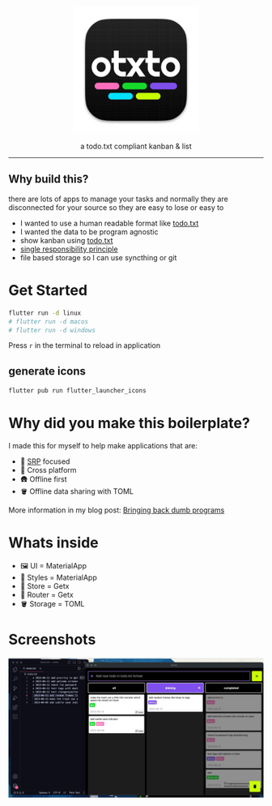 <p align="center"><img width="250px" src="assets/Icon-256.png" />
</p>
<p align="center">a todo.txt compliant kanban & list</p>
<hr>

## Why build this?
there are lots of apps to manage your tasks and normally they are disconnected for your source so they are easy to lose or easy to 

- I wanted to use a human readable format like [todo.txt](https://github.com/todotxt/todo.txt)
- I wanted the data to be program agnostic
- show kanban using [todo.txt](https://github.com/todotxt/todo.txt)
- [single responsibility principle](https://en.wikipedia.org/wiki/Single-responsibility_principle)
- file based storage so I can use syncthing or git

# Get Started

```bash
flutter run -d linux
# flutter run -d macos
# flutter run -d windows
```
Press `r` in the terminal to reload in application

## generate icons

```bash
flutter pub run flutter_launcher_icons

```

# Why did you make this boilerplate?

I made this for myself to help make applications that are: 
- 🎯 [SRP](https://en.wikipedia.org/wiki/Single-responsibility_principle) focused 
- 🚸 Cross platform
- 🛖 Offline first
- 🪣 Offline data sharing with TOML

More information in my blog post: [Bringing back dumb programs](https://blog.stagfoo.com/post/dumb-programs/)


# Whats inside

- 🖼️ UI = MaterialApp
- 🍹 Styles = MaterialApp
- 🍖 Store = Getx
- 🦴 Router = Getx
- 🪣 Storage = TOML


# Screenshots

<p align="center">
<img src=".readme/2023-06-14 10.50.32.gif" />
</p>

